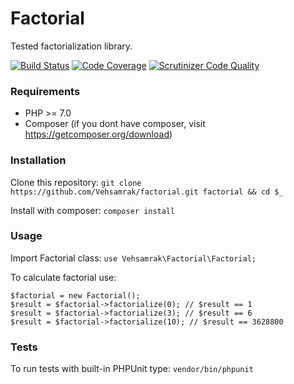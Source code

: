 # Factorial
Tested factorialization library.


[![Build Status](https://scrutinizer-ci.com/g/Vehsamrak/Factorial/badges/build.png?b=master)](https://scrutinizer-ci.com/g/Vehsamrak/Factorial/build-status/master)
[![Code Coverage](https://scrutinizer-ci.com/g/Vehsamrak/Factorial/badges/coverage.png?b=master)](https://scrutinizer-ci.com/g/Vehsamrak/Factorial/code-structure/master)
[![Scrutinizer Code Quality](https://scrutinizer-ci.com/g/Vehsamrak/Factorial/badges/quality-score.png?b=master)](https://scrutinizer-ci.com/g/Vehsamrak/Factorial/code-structure/master)

### Requirements
* PHP >= 7.0
* Composer (if you dont have composer, visit https://getcomposer.org/download)

### Installation
Clone this repository: `git clone https://github.com/Vehsamrak/factorial.git factorial && cd $_`

Install with composer: `composer install`

### Usage
Import Factorial class: `use Vehsamrak\Factorial\Factorial;`

To calculate factorial use:
```
$factorial = new Factorial();
$result = $factorial->factorialize(0); // $result == 1
$result = $factorial->factorialize(3); // $result == 6
$result = $factorial->factorialize(10); // $result == 3628800 
```

### Tests
To run tests with built-in PHPUnit type: `vendor/bin/phpunit`
